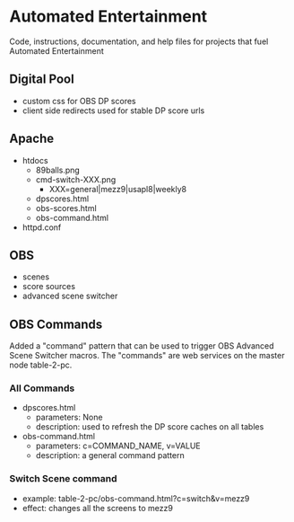 # Automated Entertainment

Code, instructions, documentation, and help files for projects that fuel Automated Entertainment

## Digital Pool

* custom css for OBS DP scores
* client side redirects used for stable DP score urls

## Apache
* htdocs
  * 89balls.png
  * cmd-switch-XXX.png
    * XXX=general|mezz9|usapl8|weekly8
  * dpscores.html
  * obs-scores.html
  * obs-command.html
* httpd.conf
   
## OBS
  * scenes
  * score sources
  * advanced scene switcher

## OBS Commands

Added a "command" pattern that can be used to trigger OBS Advanced Scene Switcher macros.
The "commands" are web services on the master node table-2-pc.

### All Commands
* dpscores.html
  * parameters: None
  * description: used to refresh the DP score caches on all tables
* obs-command.html
  * parameters: c=COMMAND_NAME, v=VALUE
  * description: a general command pattern

### Switch Scene command
  * example: table-2-pc/obs-command.html?c=switch&v=mezz9
  * effect: changes all the screens to mezz9
